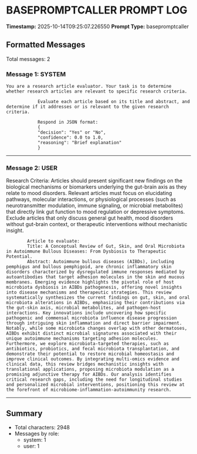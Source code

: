 # BASEPROMPTCALLER PROMPT LOG
**Timestamp:** 2025-10-14T09:25:07.226550
**Prompt Type:** basepromptcaller

## Formatted Messages
Total messages: 2

### Message 1: SYSTEM

```
You are a research article evaluator. Your task is to determine whether research articles are relevant to specific research criteria.

            Evaluate each article based on its title and abstract, and determine if it addresses or is relevant to the given research criteria.

            Respond in JSON format:
            {
            "decision": "Yes" or "No",
            "confidence": 0.0 to 1.0,
            "reasoning": "Brief explanation"
            }
```

---

### Message 2: USER

Research Criteria: Articles should present significant new findings on the biological mechanisms or biomarkers underlying the gut-brain axis as they relate to mood disorders. Relevant articles must focus on elucidating pathways, molecular interactions, or physiological processes (such as neurotransmitter modulation, immune signaling, or microbial metabolites) that directly link gut function to mood regulation or depressive symptoms. Exclude articles that only discuss general gut health, mood disorders without gut-brain context, or therapeutic interventions without mechanistic insight.

            Article to evaluate:
            Title: A Conceptual Review of Gut, Skin, and Oral Microbiota in Autoimmune Bullous Diseases: From Dysbiosis to Therapeutic Potential.
            Abstract: Autoimmune bullous diseases (AIBDs), including pemphigus and bullous pemphigoid, are chronic inflammatory skin disorders characterized by dysregulated immune responses mediated by autoantibodies that target adhesion molecules in the skin and mucous membranes. Emerging evidence highlights the pivotal role of host microbiota dysbiosis in AIBDs pathogenesis, offering novel insights into disease mechanisms and therapeutic strategies. This review systematically synthesizes the current findings on gut, skin, and oral microbiota alterations in AIBDs, emphasizing their contributions via the gut-skin axis, microbial metabolites, and pathogen-host interactions. Key innovations include uncovering how specific pathogenic and commensal microbiota influence disease progression through intriguing skin inflammation and direct barrier impairment. Notably, while some microbiota changes overlap with other dermatoses, AIBDs exhibit distinct microbial signatures associated with their unique autoimmune mechanisms targeting adhesion molecules. Furthermore, we explore microbiota-targeted therapies, such as antibiotics, probiotics, and fecal microbiota transplantation, and demonstrate their potential to restore microbial homeostasis and improve clinical outcomes. By integrating multi-omics evidence and clinical data, this review bridges mechanistic insights with translational applications, proposing microbiota modulation as a promising adjunctive therapy for AIBDs. Our analysis identifies critical research gaps, including the need for longitudinal studies and personalized microbial interventions, positioning this review at the forefront of microbiome-inflammation-autoimmunity research.

---

## Summary
- Total characters: 2948
- Messages by role:
  - system: 1
  - user: 1